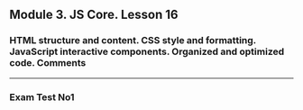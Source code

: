 ## Module 3. JS Core. Lesson 16

### HTML structure and content. CSS style and formatting. JavaScript  interactive components. Organized and optimized code. Comments
***

### Exam Test No1
